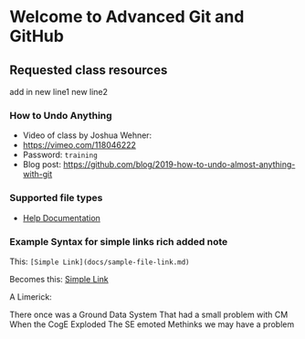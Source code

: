 # Welcome to Advanced Git and GitHub

## Requested class resources

add in new line1
new line2

### How to Undo Anything
- Video of class by Joshua Wehner: 
 - https://vimeo.com/118046222 
 - Password: `training`
- Blog post: https://github.com/blog/2019-how-to-undo-almost-anything-with-git

### Supported file types

- [Help Documentation](https://help.github.com/categories/working-with-non-code-files/)

### Example Syntax for simple links  rich added note

This: `[Simple Link](docs/sample-file-link.md)`

Becomes this: [Simple Link](docs/sample-file-link.md)

A Limerick:

There once was a Ground Data System
That had a small problem with CM
When the CogE Exploded
The SE emoted
Methinks we may have a problem

